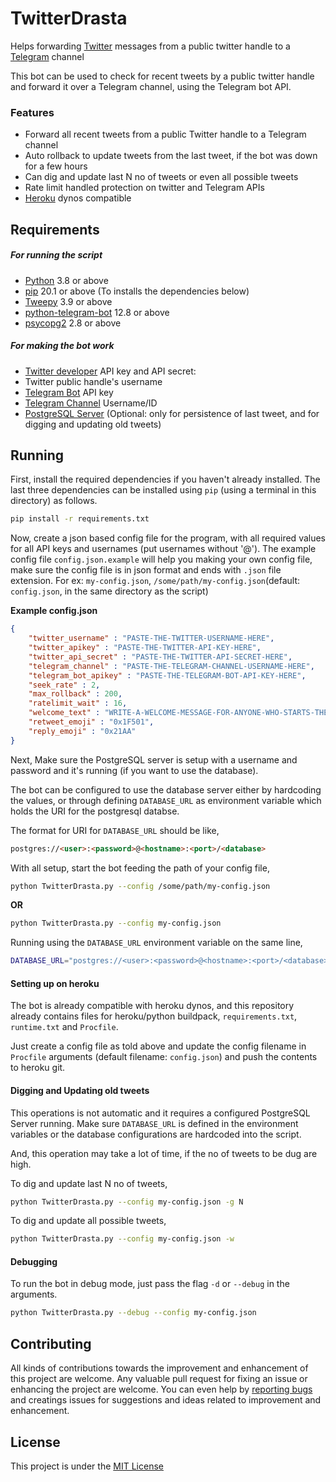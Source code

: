 # TwitterDrasta

Helps forwarding [Twitter](https://twitter.com/) messages from a public twitter handle to a [Telegram](https://telegram.org/) channel



This bot can be used to check for recent tweets by a public twitter handle and forward it over a Telegram channel, using the Telegram bot API.

### Features

* Forward all recent tweets from a public Twitter handle to a Telegram channel
* Auto rollback to update tweets from the last tweet, if the bot was down for a few hours
* Can dig and update last N no of tweets or even all possible tweets
* Rate limit handled protection on twitter and Telegram APIs
* [Heroku](https://www.heroku.com/) dynos compatible

## Requirements

##### For running the script

- [Python](https://www.python.org/downloads/) 3.8 or above
- [pip](https://pip.pypa.io/en/stable/installing/) 20.1 or above (To installs the dependencies below)
- [Tweepy](https://github.com/tweepy/tweepy) 3.9 or above
- [python-telegram-bot](https://github.com/python-telegram-bot/python-telegram-bot) 12.8 or above
- [psycopg2](https://github.com/psycopg/psycopg2) 2.8 or above

##### For making the bot work

- [Twitter developer](https://developer.twitter.com/) API key and API secret: 
- Twitter public handle's username
- [Telegram Bot](https://core.telegram.org/bots#3-how-do-i-create-a-bot) API key
- [Telegram Channel](https://telegram.org/tour/channels) Username/ID
- [PostgreSQL Server](https://www.postgresql.org/download/) (Optional: only for persistence of last tweet, and for digging and updating old tweets)

## Running

First, install the required dependencies if you haven't already installed. The last three dependencies can be installed using `pip` (using a terminal in this directory) as follows.

```bash
pip install -r requirements.txt
```



Now, create a json based config file for the program, with all required values for all API keys and usernames (put usernames without '@'). The example config file `config.json.example` will help you making your own config file, make sure the config file is in json format and ends with `.json` file extension. For ex: `my-config.json`, `/some/path/my-config.json`(default: `config.json`, in the same directory as the script)

**Example config.json**

```json
{
    "twitter_username" : "PASTE-THE-TWITTER-USERNAME-HERE",
    "twitter_apikey" : "PASTE-THE-TWITTER-API-KEY-HERE",
    "twitter_api_secret" : "PASTE-THE-TWITTER-API-SECRET-HERE",
    "telegram_channel" : "PASTE-THE-TELEGRAM-CHANNEL-USERNAME-HERE",
    "telegram_bot_apikey" : "PASTE-THE-TELEGRAM-BOT-API-KEY-HERE",
    "seek_rate" : 2,
    "max_rollback" : 200,
    "ratelimit_wait" : 16,
    "welcome_text" : "WRITE-A-WELCOME-MESSAGE-FOR-ANYONE-WHO-STARTS-THE-TELEGRAM-BOT",
    "retweet_emoji" : "0x1F501",
    "reply_emoji" : "0x21AA"
}

```



Next, Make sure the PostgreSQL server is setup with a username and password and it's running (if you want to use the database).

The bot can be configured to use the database server either by hardcoding the values, or through defining `DATABASE_URL` as environment variable which holds the URI for the postgresql databse.

The format for URI for `DATABASE_URL` should be like,

```html
postgres://<user>:<password>@<hostname>:<port>/<database>
```





With all setup, start the bot feeding the path of your config file,

```bash
python TwitterDrasta.py --config /some/path/my-config.json
```

**OR**

```bash
python TwitterDrasta.py --config my-config.json
```



Running using the `DATABASE_URL` environment variable on the same line,

```bash
DATABASE_URL="postgres://<user>:<password>@<hostname>:<port>/<database>" python TwitterDrasta.py --config my-config.json
```



#### Setting up on heroku

The bot is already compatible with heroku dynos, and this repository already contains files for heroku/python buildpack, `requirements.txt`, `runtime.txt` and `Procfile`.

Just create a config file as told above and update the config filename in `Procfile` arguments (default filename: `config.json`) and push the contents to heroku git.



#### Digging and Updating old tweets

This operations is not automatic and it requires a configured PostgreSQL Server running. Make sure `DATABASE_URL` is defined in the environment variables or the database configurations are hardcoded into the script.

And, this operation may take a lot of time, if the no of tweets to be dug are high.



To dig and update last N no of tweets,

```bash
python TwitterDrasta.py --config my-config.json -g N
```

To dig and update all possible tweets,

```bash
python TwitterDrasta.py --config my-config.json -w
```



#### Debugging

To run the bot in debug mode, just pass the flag `-d`  or `--debug` in the arguments.

```bash
python TwitterDrasta.py --debug --config my-config.json
```



## Contributing

All kinds of contributions towards the improvement and enhancement of this project are welcome. Any valuable pull request for fixing an issue or enhancing the project are welcome. You can even help by [reporting bugs](https://github.com/darajnish/twitterdrasta/issues/new/choose) and creatings issues for suggestions and ideas related to improvement and enhancement.

## License

This project is under the [MIT License](LICENSE)
